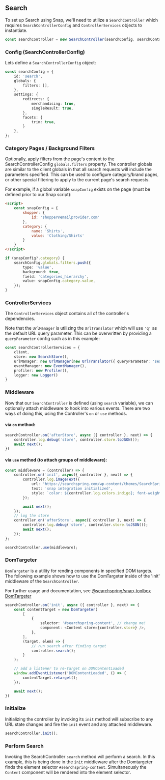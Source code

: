 <h2 id="SearchTypicalUsage">Search</h2>

To set up Search using Snap, we'll need to utilize a `SearchController` which requires `SearchControllerConfig` and `ControllerServices` objects to instantiate.
```typescript
const searchController = new SearchController(searchConfig, searchControllerServices);
```
### Config (SearchControllerConfig)
Lets define a `SearchControllerConfig` object:
```typescript
const searchConfig = {
	id: 'search',
	globals: {
		filters: [],
	},
	settings: {
		redirects: {
			merchandising: true,
			singleResult: true,
		},
		facets: {
			trim: true,
		}
	},
};
```


### Category Pages / Background Filters
Optionally, apply filters from the page's content to the SearchControllerConfig `globals.filters` property. The controller globals are similar to the client globals in that all search requests will include the parameters specified. This can be used to configure category/brand pages, or other special filtering to apply to the current page's search requests.

For example, if a global variable `snapConfig` exists on the page (must be defined prior to our Snap script):

```html
<script>
	const snapConfig = {
		shopper: {
			id: 'shopper@emailprovider.com'
		},
		category: {
			name: 'Shirts',
			value: 'Clothing/Shirts'
		}
	}
</script>
```

```typescript
if (snapConfig?.category) {
	searchConfig.globals.filters.push({
		type: 'value',
		background: true,
		field: 'categories_hierarchy',
		value: snapConfig.category.value,
	});
}
```


### ControllerServices
The `ControllerServices` object contains all of the controller's dependencies.

Note that the `UrlManager` is utilizing the `UrlTranslator` which will use `'q'` as the default URL query parameter. This can be overwritten by providing a `queryParameter` config such as in this example:

```typescript
const searchControllerServices = {
	client,
	store: new SearchStore(),
	urlManager: new UrlManager(new UrlTranslator({ queryParameter: 'search_query' }), reactLinker),
	eventManager: new EventManager(),
	profiler: new Profiler(),
	logger: new Logger()
}
```

<h3 id="SearchMiddleware">Middleware</h3>

Now that our `SearchController` is defined (using `search` variable), we can optionally attach middleware to hook into various events. There are two ways of doing this, using the Controller's `on` or `use` methods.

#### via `on` method:

```typescript
searchController.on('afterStore', async ({ controller }, next) => {
	controller.log.debug('store', controller.store.toJSON());
	await next();
})
```

#### via `use` method (to attach groups of middleware):

```typescript
const middleware = (controller) => {
	controller.on('init', async({ controller }, next) => {
		controller.log.imageText({
			url: 'https://searchspring.com/wp-content/themes/SearchSpring-Theme/dist/images/favicons/favicon.svg',
			text: 'snap integration initialized',
			style: `color: ${controller.log.colors.indigo}; font-weight: bold;`,
		});

		await next();
	});
	// log the store
	controller.on('afterStore', async({ controller }, next) => {
		controller.log.debug('store', controller.store.toJSON());
		await next();
	});
};

searchController.use(middleware);
```

<h3 id="SearchDomTargeter">DomTargeter</h3>

`DomTargeter` is a utility for rending components in specified DOM targets. The following example shows how to use the DomTargeter inside of the 'init' middleware of the `SearchController`.

For further usage and documentation, see [@searchspring/snap-toolbox DomTargeter](../snap-toolbox/README.md#DomTargeter)

```typescript
searchController.on('init', async ({ controller }, next) => {
	const contentTarget = new DomTargeter(
		[
			{
				selector: '#searchspring-content', // change me!
				component: <Content store={controller.store} />,
			},
		],
		(target, elem) => {
			// run search after finding target
			controller.search();
		}
	);

	// add a listener to re-target on DOMContentLoaded
	window.addEventListener('DOMContentLoaded', () => {
		contentTarget.retarget();
	});

	await next();
})
```

### Initialize
Initializing the controller by invoking its `init` method will subscribe to any URL state changes and fire the `init` event and any attached middleware.

```typescript
searchController.init();
```

### Perform Search

Invoking the SearchController `search` method will perform a search. In this example, this is being done in the `init` middleware after the Domtargeter finds the element selector `#searchspring-content`. Simultaneously the `Content` component will be rendered into the element selector.
